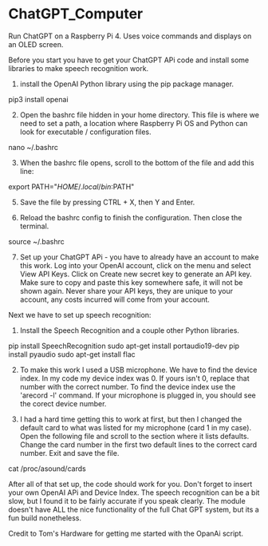 # ChatGPT_Computer
Run ChatGPT on a Raspberry Pi 4. Uses voice commands and displays on an OLED screen.

Before you start you have to get your ChatGPT APi code and install some libraries to make speech recognition work.

1. install the OpenAI Python library using the pip package manager.

pip3 install openai

2. Open the bashrc file hidden in your home directory. This file is where we need to set a path, a location where Raspberry Pi OS and Python can look for executable / configuration files.

nano ~/.bashrc

3. When the bashrc file opens, scroll to the bottom of the file and add this line:

export PATH="$HOME/.local/bin:$PATH"

5. Save the file by pressing CTRL + X, then Y and Enter.

6. Reload the bashrc config to finish the configuration. Then close the terminal.

source ~/.bashrc

7. Set up your ChatGPT APi - you have to already have an account to make this work. Log into your OpenAI account, click on the menu and select View API Keys. Click on Create new secret key to generate an API key. Make sure to copy and paste this key somewhere safe, it will not be shown again. Never share your API keys, they are unique to your account, any costs incurred will come from your account.

Next we have to set up speech recognition:

1. Install the Speech Recognition and a couple other Python libraries. 

pip install SpeechRecognition
sudo apt-get install portaudio19-dev
pip install pyaudio
sudo apt-get install flac

2. To make this work I used a USB microphone. We have to find the device index. In my code my device index was 0. If yours isn't 0, replace that number with the correct number. To find the device index use the 'arecord -l' command. If your microphone is plugged in, you should see the corect device number.

3. I had a hard time getting this to work at first, but then I changed the default card to what was listed for my microphone (card 1 in my case). Open the following file and scroll to the section where it lists defaults. Change the card number in the first two default lines to the correct card number. Exit and save the file.

cat /proc/asound/cards

After all of that set up, the code should work for you. Don't forget to insert your own OpenAI APi and Device Index. The speech recognition can be a bit slow, but I found it to be fairly accurate if you speak clearly. The module doesn't have ALL the nice functionality of the full Chat GPT system, but its a fun build nonetheless.

Credit to Tom's Hardware for getting me started with the OpanAi script.
